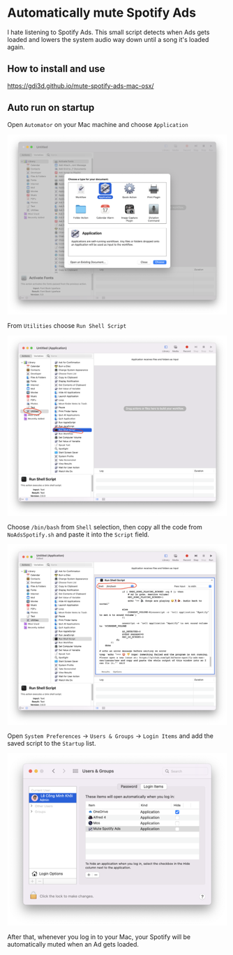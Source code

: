 # Automatically mute Spotify Ads

I hate listening to Spotify Ads. This small script detects when Ads gets loaded and lowers the system audio way down until a song it's loaded again.

## How to install and use

<https://gdi3d.github.io/mute-spotify-ads-mac-osx/>

## Auto run on startup

Open `Automator` on your Mac machine and choose `Application`

![Choose Application](images/Run-on-Startup/Choose_Application.png)

From `Utilities` choose `Run Shell Script`

![Run Shell Script](images/Run-on-Startup/Run_Shell_Script.png)

Choose `/bin/bash` from `Shell` selection, then copy all the code from `NoAdsSpotify.sh` and paste it into the `Script` field.

![Shell Script](images/Run-on-Startup/Shell_Script.png)

Open `System Preferences` -> `Users & Groups` -> `Login Items` and add the saved script to the `Startup` list.

![Login items](images/Run-on-Startup/Login_Items.png)

After that, whenever you log in to your Mac, your Spotify will be automatically muted when an Ad gets loaded.
